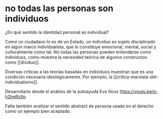 # no todas las personas son individuos
¿En qué sentido la identidad personal es individual?

Como un ciudadano lo es de un Estado, un individuo es sujeto disciplinado en algún marco individualista, que lo constituye emocional, mental, social y culturalmente como tal. No todas las personas pueden entenderse como individuos, como muestra la necesidad teórica de algunos constructos como [[dividuo]].

Diversas críticas a las teorías basadas en individuos muestran que es una condición necesaria ideológicamente. Por ejemplo, la [[critica-marxista-del-individualismo]].

Desarrollarlo desde el análisis de la autoayuda Eva illouz https://youtu.be/p-h2IreRz9o

Falta también analizar el sentido abstract de persona usado en el derecho como un ejemplo bien aceptado.
